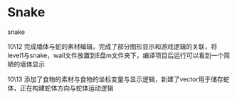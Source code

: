 # Snake
snake

10\12 完成墙体与蛇的素材编辑，完成了部分图形显示和游戏逻辑的关联，将level1与snake，wall文件放置到E盘m文件夹下，编译项目后运行可以看到一个简陋的墙体显示

10\13 添加了食物的素材与食物的坐标变量与显示逻辑，新建了vector用于储存蛇体，正在构建蛇体方向与蛇体运动逻辑
